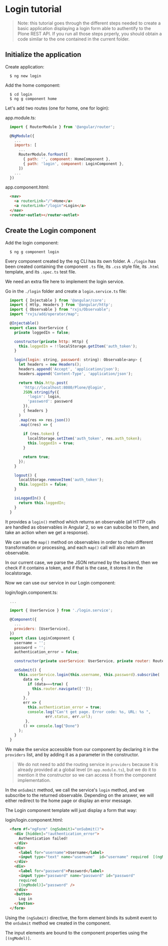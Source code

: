 # Login tutorial

> Note: this tutorial goes through the different steps needed to create a basic application displaying a login form able to authentify to the Plone REST API. If you run all those steps prperly, you should obtain a code similar to the one contained in the current folder.

## Initialize the application

Create application:
```
  $ ng new login
```

Add the home component:
```
  $ cd login
  $ ng g component home
```

Let's add two routes (one for home, one for login):

app.module.ts:

```javascript
  import { RouterModule } from '@angular/router';

  @NgModule({
    ...
    imports: [
      ...
      RouterModule.forRoot([
        { path: '', component: HomeComponent },
        { path: 'login', component: LoginComponent },
      ])
    ...
  })
```

app.component.html:
```html
  <nav>
    <a routerLink="/">Home</a>
    <a routerLink="/login">Login</a>
  </nav>
  <router-outlet></router-outlet>
```

## Create the Login component

Add the login component:
```
  $ ng g component login
```

Every component created by the ng CLI has its own folder.
A `./login` has been created containing the component `.ts` file, its `.css` style file, its `.html` template, and its `.spec.ts` test file.

We need an extra file here to implement the login service.

Go in the `./login` folder and create a `login.service.ts` file:

```javascript
  import { Injectable } from '@angular/core';
  import { Http, Headers } from '@angular/http';
  import { Observable } from "rxjs/Observable";
  import "rxjs/add/operator/map";

  @Injectable()
  export class UserService {
    private loggedIn = false;

    constructor(private http: Http) {
      this.loggedIn = !!localStorage.getItem('auth_token');
    }

    login(login: string, password: string): Observable<any> {
      let headers = new Headers();
      headers.append('Accept', 'application/json');
      headers.append('Content-Type', 'application/json');

      return this.http.post(
        'http://localhost:8080/Plone/@login',
        JSON.stringify({
          'login': login,
          'password': password
        }),
        { headers }
      )
      .map(res => res.json())
      .map((res) => {
   
        if (res.token) {
          localStorage.setItem('auth_token', res.auth_token);
          this.loggedIn = true;
        }

        return true;
      });
    }

    logout() {
      localStorage.removeItem('auth_token');
      this.loggedIn = false;
    }

    isLoggedIn() {
      return this.loggedIn;
    }
  }
```

It provides a `login()` method which returns an observable (all HTTP calls are handled as observables in Angular 2, so we can subscibe to them, and take an action when we get a response).

We can use the `map()` method on observables in order to chain different transformation or processing, and each `map()` call will also return an observable.

In our current case, we parse the JSON returned by the backend, then we check if it contains a token, and if that is the case, it stores it in the localstorage.

Now we can use our service in our Login component:

login/login.component.ts:
```javascript
  ...

  import { UserService } from './login.service';

  @Component({
    ...
    providers: [UserService],
  })
  export class LoginComponent {
    username = '';
    password = '';
    authentication_error = false;

    constructor(private userService: UserService, private router: Router) {}

    onSubmit() {
      this.userService.login(this.username, this.password).subscribe(
        data => {
          if (data===true) {
            this.router.navigate(['']);
          }
        },
        err => {
          this.authentication_error = true;
          console.log("Can't get page. Error code: %s, URL: %s ",
                  err.status, err.url);
         },
        () => console.log("Done")
      );
    }
  }
```

We make the service accessible from our component by declaring it in the `providers` list, and by adding it as a parameter in the constructor.

> We do not need to add the routing service in `providers` because it is already provided at a global level (in `app.module.ts`), but we do it to mention it the constructor so we can access it from the component implementation.

In the `onSubmit` method, we call the service's `login` method, and we subscribe to the returned observable. Depending on the answer, we will either redirect to the home page or display an error message.

The Login component template will just display a form that way:

login/login.component.html:
```html
  <form #f="ngForm" (ngSubmit)="onSubmit()">
    <div [hidden]="!authentication_error">
      Authentication failed!
    </div>
    <div>
      <label for="username">Username</label>
      <input type="text" name="username"  id="username" required  [(ngModel)]="username"/>
    </div>
    <div>
      <label for="password">Password</label>
      <input type="password" name="password" id="password"
      required
      [(ngModel)]="password" />
    </div>
    <button>
      Log in
    </button>
  </form>
```

Using the `(ngSubmit)` directive, the form element binds its submit event to the `onSubmit` method we created in the component.

The input elements are bound to the component properties using the `[(ngModel)]`.